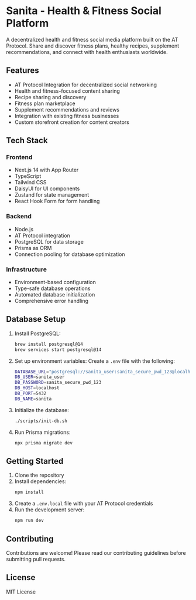 # Sanita - Health & Fitness Social Platform

A decentralized health and fitness social media platform built on the AT Protocol. Share and discover fitness plans, healthy recipes, supplement recommendations, and connect with health enthusiasts worldwide.

## Features

- AT Protocol Integration for decentralized social networking
- Health and fitness-focused content sharing
- Recipe sharing and discovery
- Fitness plan marketplace
- Supplement recommendations and reviews
- Integration with existing fitness businesses
- Custom storefront creation for content creators

## Tech Stack

### Frontend
- Next.js 14 with App Router
- TypeScript
- Tailwind CSS
- DaisyUI for UI components
- Zustand for state management
- React Hook Form for form handling

### Backend
- Node.js
- AT Protocol integration
- PostgreSQL for data storage
- Prisma as ORM
- Connection pooling for database optimization

### Infrastructure
- Environment-based configuration
- Type-safe database operations
- Automated database initialization
- Comprehensive error handling

## Database Setup

1. Install PostgreSQL:
   ```bash
   brew install postgresql@14
   brew services start postgresql@14
   ```

2. Set up environment variables:
   Create a `.env` file with the following:
   ```bash
   DATABASE_URL="postgresql://sanita_user:sanita_secure_pwd_123@localhost:5432/sanita"
   DB_USER=sanita_user
   DB_PASSWORD=sanita_secure_pwd_123
   DB_HOST=localhost
   DB_PORT=5432
   DB_NAME=sanita
   ```

3. Initialize the database:
   ```bash
   ./scripts/init-db.sh
   ```

4. Run Prisma migrations:
   ```bash
   npx prisma migrate dev
   ```

## Getting Started

1. Clone the repository
2. Install dependencies:
   ```bash
   npm install
   ```
3. Create a `.env.local` file with your AT Protocol credentials
4. Run the development server:
   ```bash
   npm run dev
   ```

## Contributing

Contributions are welcome! Please read our contributing guidelines before submitting pull requests.

## License

MIT License
